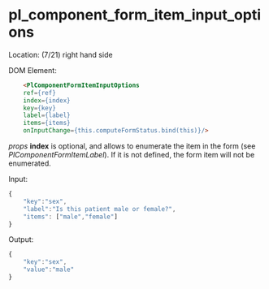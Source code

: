 # pl_component_form_item_input_options

Location: (7/21) right hand side

DOM Element:

```html
    <PlComponentFormItemInputOptions
    ref={ref}
    index={index}
    key={key} 
    label={label}
    items={items}
    onInputChange={this.computeFormStatus.bind(this)}/>
```

*props* **index** is optional, and allows to enumerate the item in the form (see *PlComponentFormItemLabel*). If it is not defined, the form item will not be enumerated.

Input:

```javascript
{ 
    "key":"sex",
    "label":"Is this patient male or female?",
    "items": ["male","female"]
}
```

Output:

```javascript
{ 
    "key":"sex",
    "value":"male"
}
```